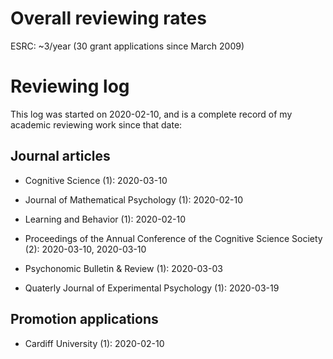 # Overall reviewing rates

ESRC: ~3/year (30 grant applications since March 2009)

# Reviewing log

This log was started on 2020-02-10, and is a complete record of my academic reviewing work since that date:

## Journal articles

- Cognitive Science (1): 2020-03-10

- Journal of Mathematical Psychology (1): 2020-02-10

- Learning and Behavior (1): 2020-02-10

- Proceedings of the Annual Conference of the Cognitive Science Society (2): 2020-03-10, 2020-03-10

- Psychonomic Bulletin & Review (1): 2020-03-03

- Quaterly Journal of Experimental Psychology (1): 2020-03-19

## Promotion applications

- Cardiff University (1): 2020-02-10
